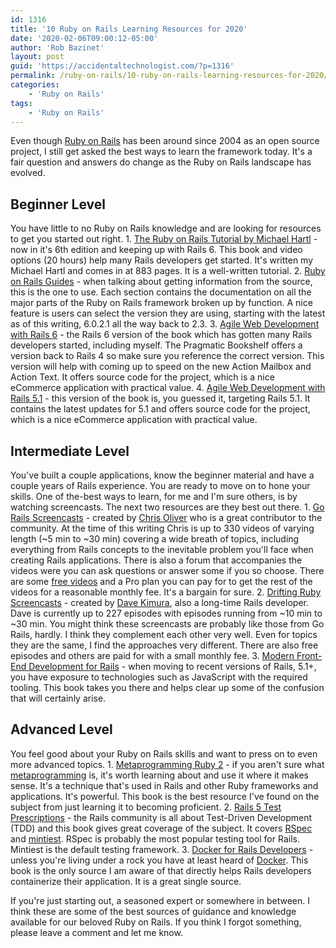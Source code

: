 ```yaml
---
id: 1316
title: '10 Ruby on Rails Learning Resources for 2020'
date: '2020-02-06T09:00:12-05:00'
author: 'Rob Bazinet'
layout: post
guid: 'https://accidentaltechnologist.com/?p=1316'
permalink: /ruby-on-rails/10-ruby-on-rails-learning-resources-for-2020/
categories:
    - 'Ruby on Rails'
tags:
    - 'Ruby on Rails'
---
```


Even though [Ruby on Rails](https://rubyonrails.org/) has been around since 2004 as an open source project, I still get asked the best ways to learn the framework today. It's a fair question and answers do change as the Ruby on Rails landscape has evolved.

## Beginner Level

 You have little to no Ruby on Rails knowledge and are looking for resources to get you started out right. 1. [The Ruby on Rails Tutorial by Michael Hartl](https://www.learnenough.com/ruby-on-rails-6th-edition) - now in it's 6th edition and keeping up with Rails 6. This book and video options (20 hours) help many Rails developers get started. It's written my Michael Hartl and comes in at 883 pages. It is a well-written tutorial.
2. [Ruby on Rails Guides](https://guides.rubyonrails.org) - when talking about getting information from the source, this is the one to use. Each section contains the documentation on all the major parts of the Ruby on Rails framework broken up by function. A nice feature is users can select the version they are using, starting with the latest as of this writing, 6.0.2.1 all the way back to 2.3.
3. [Agile Web Development with Rails 6](https://pragprog.com/book/rails6/agile-web-development-with-rails-6) - the Rails 6 version of the book which has gotten many Rails developers started, including myself. The Pragmatic Bookshelf offers a version back to Rails 4 so make sure you reference the correct version. This version will help with coming up to speed on the new Action Mailbox and Action Text. It offers source code for the project, which is a nice eCommerce application with practical value.
4. [Agile Web Development with Rails 5.1](https://pragprog.com/book/rails51/agile-web-development-with-rails-5-1) - this version of the book is, you guessed it, targeting Rails 5.1. It contains the latest updates for 5.1 and offers source code for the project, which is a nice eCommerce application with practical value.
 
## Intermediate Level

 You've built a couple applications, know the beginner material and have a couple years of Rails experience. You are ready to move on to hone your skills. One of the-best ways to learn, for me and I'm sure others, is by watching screencasts. The next two resources are they best out there. 1. [Go Rails Screencasts](https://gorails.com) - created by [Chris Oliver](https://excid3.com/) who is a great contributor to the community. At the time of this writing Chris is up to 330 videos of varying length (~5 min to ~30 min) covering a wide breath of topics, including everything from Rails concepts to the inevitable problem you'll face when creating Rails applications. There is also a forum that accompanies the videos were you can ask questions or answer some if you so choose. There are some [free videos](https://gorails.com/episodes?q%5Bfree_eq%5D=true) and a Pro plan you can pay for to get the rest of the videos for a reasonable monthly fee. It's a bargain for sure.
2. [Drifting Ruby Screencasts](https://www.driftingruby.com) - created by [Dave Kimura](https://www.twitter.com/kobaltz), also a long-time Rails developer. Dave is currently up to 227 episodes with episodes running from ~10 min to ~30 min. You might think these screencasts are probably like those from Go Rails, hardly. I think they complement each other very well. Even for topics they are the same, I find the approaches very different. There are also free episodes and others are paid for with a small monthly fee.
3. [Modern Front-End Development for Rails](https://pragprog.com/book/nrclient/modern-front-end-development-for-rails) - when moving to recent versions of Rails, 5.1+, you have exposure to technologies such as JavaScript with the required tooling. This book takes you there and helps clear up some of the confusion that will certainly arise.
 
## Advanced Level

 You feel good about your Ruby on Rails skills and want to press on to even more advanced topics. 1. [Metaprogramming Ruby 2](https://pragprog.com/book/ppmetr2/metaprogramming-ruby-2) - if you aren't sure what [metaprogramming](https://www.toptal.com/ruby/ruby-metaprogramming-cooler-than-it-sounds) is, it's worth learning about and use it where it makes sense. It's a technique that's used in Rails and other Ruby frameworks and applications. It's powerful. This book is the best resource I've found on the subject from just learning it to becoming proficient.
2. [Rails 5 Test Prescriptions](https://pragprog.com/book/nrtest3/rails-5-test-prescriptions) - the Rails community is all about Test-Driven Development (TDD) and this book gives great coverage of the subject. It covers [RSpec](https://rspec.info/) and [mintiest](https://docs.seattlerb.org/minitest/). RSpec is probably the most popular testing tool for Rails. Mintiest is the default testing framework.
3. [Docker for Rails Developers](https://pragprog.com/book/ridocker/docker-for-rails-developers) - unless you're living under a rock you have at least heard of [Docker](https://www.docker.com/). This book is the only source I am aware of that directly helps Rails developers containerize their application. It is a great single source.
 
 If you're just starting out, a seasoned expert or somewhere in between. I think these are some of the best sources of guidance and knowledge available for our beloved Ruby on Rails. If you think I forgot something, please leave a comment and let me know.
